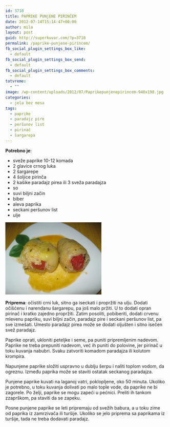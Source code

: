 ```yaml
---
id: 3710
title: PAPRIKE PUNjENE PIRINČEM
date: 2012-07-14T15:14:47+00:00
author: mila
layout: post
guid: http://superkuvar.com/?p=3710
permalink: /paprike-punjene-pirincem/
fb_social_plugin_settings_box_like:
  - default
fb_social_plugin_settings_box_send:
  - default
fb_social_plugin_settings_box_comments:
  - default
totvreme:
  - ""
image: /wp-content/uploads/2012/07/Paprikepunjenepirincem-940x198.jpg
categories:
  - jela bez mesa
tags:
  - paprike
  - paradajz pire
  - peršunov list
  - pirinač
  - šargarepa
---
```

**Potrebno je**:

  * sveže paprike 10-12 komada
  * 2 glavice crnog luka
  * 2 šargarepe
  * 4 šoljice pirinča
  * 2 kašike paradajz pirea ili 3 sveža paradajza
  * so
  * suvi biljni začin
  * biber
  * aleva paprika
  * seckani peršunov list
  * ulje

<img class="alignnone size-medium wp-image-4410" title="Paprikepunjenepirincem" src="/wp-content/uploads/2012/07/Paprikepunjenepirincem-300x225.jpg" alt="" width="300" height="225" /> 

**Priprema**: očistiti crni luk, sitno ga iseckati i propržiti na ulju. Dodati očišćenu i narendanu šargarepu, pa još malo pržiti. U to dodati opran pirinač i kratko zajedno propržiti. Zatim posoliti, pobiberiti, dodati crvenu mlevenu papriku, suvi biljni začin, paradajz pire i seckani peršunov list, pa sve izmešati. Umesto paradajz pirea može se dodati oljušten i sitno isečen svež paradajz.

Paprike oprati, ukloniti peteljke i seme, pa puniti pripremljenim nadevom. Paprike ne treba prepuniti nadevom, već ih puniti do polovine, jer pirinač u toku kuvanja nabubri. Svaku zatvoriti komadom paradajza ili kolutom krompira.

Napunjene paprike složiti uspravno u dublju šerpu i naliti toplom vodom, da ogreznu. Između paprika može se staviti ostatak seckanog paradajza.

Punjene paprike kuvati na laganoj vatri, poklopljene, oko 50 minuta. Ukoliko je potrebno, u toku kuvanja dolivati po malo tople vode, da paprike ne bi zagorele. Po želji, paprike se mogu zapeći u pećnici. Preliti ih tankom zzaprškom, pa staviti da se zapeku.

Posne punjene paprike se leti pripremaju od svežih babura, a u toku zime od paprika iz zamrzivača ili turšije. Ukoliko se jelo priprema sa paprikama iz turšije, tada ne treba dodavati paradajz.